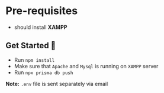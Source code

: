# Pre-requisites

- should install **XAMPP**

## Get Started 🚀

- Run `npm install`
- Make sure that `Apache` and `Mysql` is running on `XAMPP` server
- Run `npx prisma db push`

**Note:** `.env` file is sent separately via email
